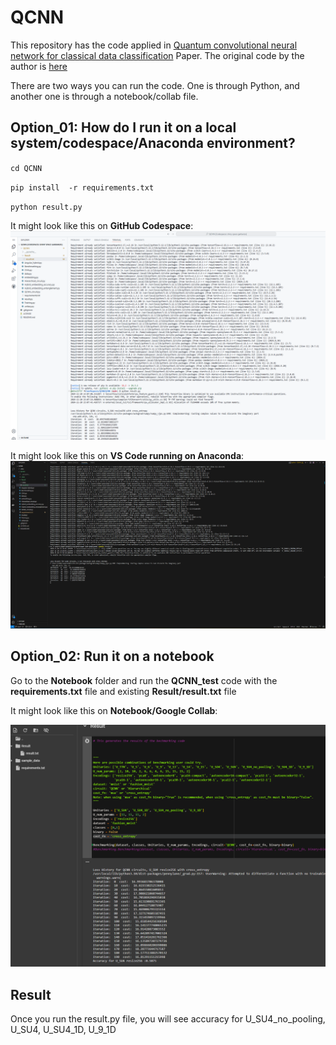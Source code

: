 # QCNN
This repository has the code applied in [Quantum convolutional neural network for classical data classification](https://arxiv.org/abs/2108.00661) Paper.
The original code by the author is [here](https://github.com/takh04/QCNN)


There are two ways you can run the code. One is through Python, and another one is through a notebook/collab file.

## Option_01: How do I run it on a local system/codespace/Anaconda environment?
`cd QCNN`

`pip install  -r requirements.txt`

`python result.py`

It might look like this on **GitHub Codespace**:
![Image description](readme_images/github_codespace.png)



It might look like this on **VS Code running on Anaconda**:
![Image description](readme_images/anaconda_vscode.png)


## Option_02: Run it on a notebook
Go to the **Notebook** folder and run the **QCNN_test** code with the **requirements.txt** file and existing **Result/result.txt** file

It might look like this on **Notebook/Google Collab**:

![Notebook File](readme_images/notebook.png)


## Result
Once you run the result.py file, you will see accuracy for U_SU4_no_pooling, U_SU4,  U_SU4_1D, U_9_1D
